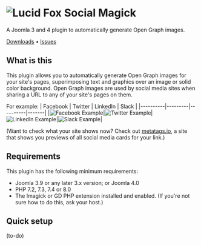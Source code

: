 # ![Lucid Fox Social Magick](https://github.com/lucid-fox/social-magick/blob/main/_assets/social-magick-og.jpeg?raw=true)

A Joomla 3 and 4 plugin to automatically generate Open Graph images.

[Downloads](https://github.com/lucid-fox/social-magick/releases) • [Issues](https://github.com/lucid-fox/social-magick/issues)

## What is this

This plugin allows you to automatically generate Open Graph images for your site's pages, superimposing text and
graphics over an image or solid color background. Open Graph images are used by social media sites when sharing a URL to
any of your site's pages on them.

For example:
| Facebook | Twitter | LinkedIn | Slack |
|----------|---------|----------|-------|
|![Facebook Example](https://github.com/lucid-fox/social-magick/blob/main/_assets/Facebook-Example.png?raw=true)|![Twitter Example](https://github.com/lucid-fox/social-magick/blob/main/_assets/Twitter-Example.png?raw=true)|![LinkedIn Example](https://github.com/lucid-fox/social-magick/blob/main/_assets/LinkedIn-Example.png?raw=true)|![Slack Example](https://github.com/lucid-fox/social-magick/blob/main/_assets/Slack-Example.png?raw=true)|

(Want to check what your site shows now? Check out [metatags.io](https://metatags.io/), a site that shows you previews of all social media cards for your link.)

## Requirements

This plugin has the following minimum requirements:

* Joomla 3.9 or any later 3.x version; or Joomla 4.0
* PHP 7.2, 7.3, 7.4 or 8.0
* The Imagick or GD PHP extension installed and enabled. (If you're not sure how to do this, ask your host.)

## Quick setup

(to-do)
